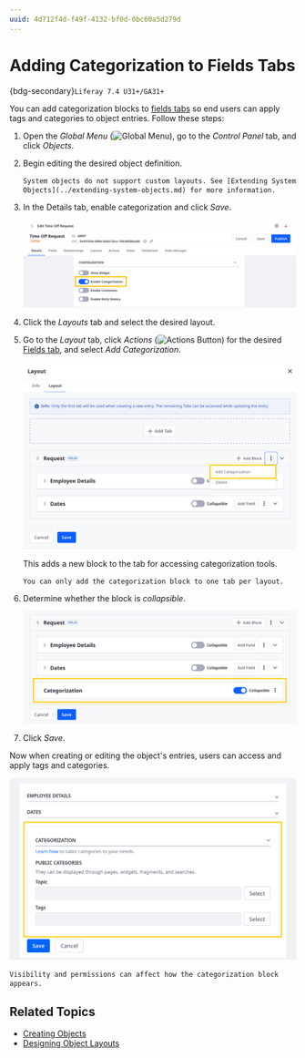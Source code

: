 ```yaml
---
uuid: 4d712f4d-f49f-4132-bf0d-0bc60a5d279d
---
```

# Adding Categorization to Fields Tabs

{bdg-secondary}`Liferay 7.4 U31+/GA31+`

You can add categorization blocks to [fields tabs](./designing-object-layouts.md#fields-tabs) so end users can apply tags and categories to object entries. Follow these steps:

1. Open the *Global Menu* (![Global Menu](../../../../images/icon-applications-menu.png)), go to the *Control Panel* tab, and click *Objects*.

1. Begin editing the desired object definition.

   ```{note}
   System objects do not support custom layouts. See [Extending System Objects](../extending-system-objects.md) for more information.
   ```

1. In the Details tab, enable categorization and click *Save*.

   ![Enable categorization.](./adding-categorization-to-fields-tabs/images/01.png)

1. Click the *Layouts* tab and select the desired layout.

1. Go to the *Layout* tab, click *Actions* (![Actions Button](../../../../images/icon-actions.png)) for the desired [Fields tab](./designing-object-layouts.md#fields-tabs), and select *Add Categorization*.

   ![Click the Actions button and select Add Categorization.](./adding-categorization-to-fields-tabs/images/02.png)

   This adds a new block to the tab for accessing categorization tools.

   ```{important}
   You can only add the categorization block to one tab per layout.
   ```

1. Determine whether the block is *collapsible*.

   ![Determine whether the block is collapsible.](./adding-categorization-to-fields-tabs/images/03.png)

1. Click *Save*.

Now when creating or editing the object's entries, users can access and apply tags and categories.

![Access and apply tags and categories to the object's entries.](./adding-categorization-to-fields-tabs/images/04.png)

```{note}
Visibility and permissions can affect how the categorization block appears.
```

## Related Topics

* [Creating Objects](../creating-objects.md)
* [Designing Object Layouts](./designing-object-layouts.md)
